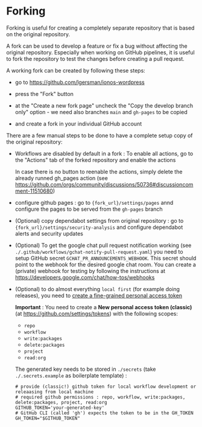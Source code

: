 # Forking

Forking is useful for creating a completely separate repository that is based on the original repository.

A fork can be used to develop a feature or fix a bug without affecting the original repository.
Especially when working on GitHub pipelines, it is useful to fork the repository to test the changes before creating a pull request.

A working fork can be created by following these steps:

- go to https://github.com/lgersman/ionos-wordpress

- press the "Fork" button

- at the "Create a new fork page" uncheck the "Copy the develop branch only" option - we need also branches `main` and `gh-pages` to be copied

- and create a fork in your individual GitHub account

There are a few manual steps to be done to have a complete setup copy of the original repository:

- Workflows are disabled by default in a fork : To enable all actions, go to the "Actions" tab of the forked repository and enable the actions

  In case there is no button to reenable the actions, simply delete the already runned gh_pages action (see https://github.com/orgs/community/discussions/50736#discussioncomment-11510680)

- configure github pages : go to `{fork_url}/settings/pages` annd configure the pages to be served from the `gh-pages` branch

- (Optional) copy dependabot settings from original repository : go to `{fork_url}/settings/security-analysis` and configure dependabot alerts and security updates

- (Optional) To get the google chat pull request notification working (see `./.github/workflows/gchat-notify-pull-request.yaml`) you need to setup GitHub secret `GCHAT_PR_ANNOUNCEMENTS_WEBHOOK`. This secret should point to the webhook for the desired google chat room. You can create a (private) webhook for testing by following the instructions at https://developers.google.com/chat/how-tos/webhooks

- (Optional) to do almost everything `local first` (for example doing releases), you need to [create a fine-grained personal access token](https://docs.github.com/en/authentication/keeping-your-account-and-data-secure/managing-your-personal-access-tokens#creating-a-fine-grained-personal-access-token)

  **Important** : You need to create a **New personal access token (classic)** (at https://github.com/settings/tokens) with the following scopes:

  - `repo`
  - `workflow`
  - `write:packages`
  - `delete:packages`
  - `project`
  - `read:org`

  The generated key needs to be stored in `./secrets` (take `./.secrets.example` as boilerplate template) :

  ```
  # provide (classic!) github token for local workflow development or releaasing from local machine
  # required github permissions : repo, workflow, write:packages, delete:packages, project, read:org
  GITHUB_TOKEN='your-generated-key'
  # GitHub CLI (called 'gh') expects the token to be in the GH_TOKEN
  GH_TOKEN="$GITHUB_TOKEN"
  ```
